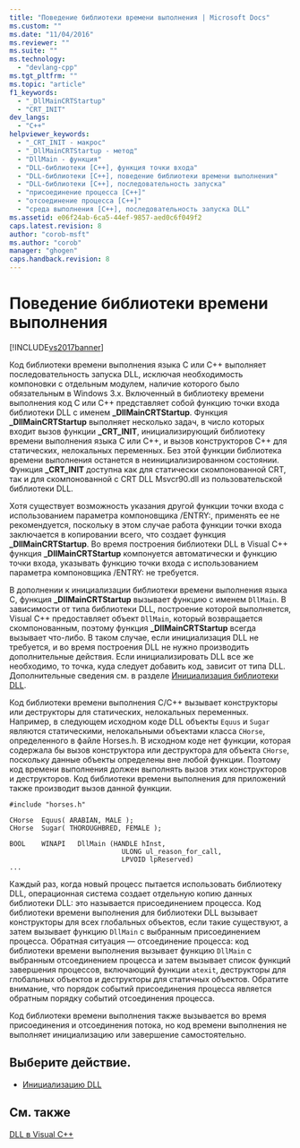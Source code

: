 ```yaml
---
title: "Поведение библиотеки времени выполнения | Microsoft Docs"
ms.custom: ""
ms.date: "11/04/2016"
ms.reviewer: ""
ms.suite: ""
ms.technology: 
  - "devlang-cpp"
ms.tgt_pltfrm: ""
ms.topic: "article"
f1_keywords: 
  - "_DllMainCRTStartup"
  - "CRT_INIT"
dev_langs: 
  - "C++"
helpviewer_keywords: 
  - "_CRT_INIT - макрос"
  - "_DllMainCRTStartup - метод"
  - "DllMain - функция"
  - "DLL-библиотеки [C++], функция точки входа"
  - "DLL-библиотеки [C++], поведение библиотеки времени выполнения"
  - "DLL-библиотеки [C++], последовательность запуска"
  - "присоединение процесса [C++]"
  - "отсоединение процесса [C++]"
  - "среда выполнения [C++], последовательность запуска DLL"
ms.assetid: e06f24ab-6ca5-44ef-9857-aed0c6f049f2
caps.latest.revision: 8
author: "corob-msft"
ms.author: "corob"
manager: "ghogen"
caps.handback.revision: 8
---
```

# Поведение библиотеки времени выполнения
[!INCLUDE[vs2017banner](../assembler/inline/includes/vs2017banner.md)]

Код библиотеки времени выполнения языка C или C\+\+ выполняет последовательность запуска DLL, исключая необходимость компоновки с отдельным модулем, наличие которого было обязательным в Windows 3.x.  Включенный в библиотеку времени выполнения код C или C\+\+ представляет собой функцию точки входа библиотеки DLL с именем **\_DllMainCRTStartup**.  Функция **\_DllMainCRTStartup** выполняет несколько задач, в число которых входит вызов функции **\_CRT\_INIT**, инициализирующий библиотеку времени выполнения языка C или C\+\+, и вызов конструкторов C\+\+ для статических, нелокальных переменных.  Без этой функции библиотека времени выполнения останется в неинициализированном состоянии.  Функция **\_CRT\_INIT** доступна как для статически скомпонованной CRT, так и для скомпонованной с CRT DLL Msvcr90.dll из пользовательской библиотеки DLL.  
  
 Хотя существует возможность указания другой функции точки входа с использованием параметра компоновщика \/ENTRY:, применять ее не рекомендуется, поскольку в этом случае работа функции точки входа заключается в копировании всего, что создает функция **\_DllMainCRTStartup**.  Во время построения библиотеки DLL в Visual C\+\+ функция **\_DllMainCRTStartup** компонуется автоматически и функцию точки входа, указывать функцию точки входа с использованием параметра компоновщика \/ENTRY: не требуется.  
  
 В дополнении к инициализации библиотеки времени выполнения языка C, функция **\_DllMainCRTStartup** вызывает функцию с именем `DllMain`.  В зависимости от типа библиотеки DLL, построение которой выполняется, Visual C\+\+ предоставляет объект `DllMain`, который возвращается скомпонованным, поэтому функция **\_DllMainCRTStartup** всегда вызывает что\-либо.  В таком случае, если инициализация DLL не требуется, и во время построения DLL не нужно производить дополнительные действия.  Если инициализировать DLL все же необходимо, то точка, куда следует добавить код, зависит от типа DLL.  Дополнительные сведения см. в разделе [Инициализация библиотеки DLL](../build/initializing-a-dll.md).  
  
 Код библиотеки времени выполнения C\/C\+\+ вызывает конструкторы или деструкторы для статических, нелокальных переменных.  Например, в следующем исходном коде DLL объекты `Equus` и `Sugar` являются статическими, нелокальными объектами класса `CHorse`, определенного в файле Horses.h.  В исходном коде нет функции, которая содержала бы вызов конструктора или деструктора для объекта `CHorse`, поскольку данные объекты определены вне любой функции.  Поэтому код времени выполнения должен выполнять вызов этих конструкторов и деструкторов.  Код библиотеки времени выполнения для приложений также производит вызов данной функции.  
  
```  
#include "horses.h"  
  
CHorse  Equus( ARABIAN, MALE );  
CHorse  Sugar( THOROUGHBRED, FEMALE );  
  
BOOL    WINAPI   DllMain (HANDLE hInst,   
                            ULONG ul_reason_for_call,  
                            LPVOID lpReserved)  
...  
```  
  
 Каждый раз, когда новый процесс пытается использовать библиотеку DLL, операционная система создает отдельную копию данных библиотеки DLL: это называется присоединением процесса.  Код библиотеки времени выполнения для библиотеки DLL вызывает конструкторы для всех глобальных объектов, если такие существуют, а затем вызывает функцию `DllMain` с выбранным присоединением процесса.  Обратная ситуация — отсоединение процесса: код библиотеки времени выполнения вызывает функцию `DllMain` с выбранным отсоединением процесса и затем вызывает список функций завершения процессов, включающий функции `atexit`, деструкторы для глобальных объектов и деструкторы для статичных объектов.  Обратите внимание, что порядок событий присоединения процесса является обратным порядку событий отсоединения процесса.  
  
 Код библиотеки времени выполнения также вызывается во время присоединения и отсоединения потока, но код времени выполнения не выполняет инициализацию или завершение самостоятельно.  
  
## Выберите действие.  
  
-   [Инициализацию DLL](../build/initializing-a-dll.md)  
  
## См. также  
 [DLL в Visual C\+\+](../build/dlls-in-visual-cpp.md)